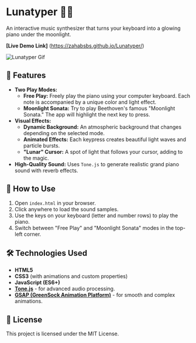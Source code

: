 # Lunatyper 🎹✨

An interactive music synthesizer that turns your keyboard into a glowing piano under the moonlight.

**[Live Demo Link]** (https://zahabsbs.github.io/Lunatyper/)

![Lunatyper Gif](https://i.postimg.cc/tgdHrPgm/IMG-7716-ezgif-com-video-to-gif-converter.gif)

## 🌟 Features

*   **Two Play Modes:**
    *   **Free Play:** Freely play the piano using your computer keyboard. Each note is accompanied by a unique color and light effect.
    *   **Moonlight Sonata:** Try to play Beethoven's famous "Moonlight Sonata." The app will highlight the next key to press.
*   **Visual Effects:**
    *   **Dynamic Background:** An atmospheric background that changes depending on the selected mode.
    *   **Animated Effects:** Each keypress creates beautiful light waves and particle bursts.
    *   **"Lunar" Cursor:** A spot of light that follows your cursor, adding to the magic.
*   **High-Quality Sound:** Uses `Tone.js` to generate realistic grand piano sound with reverb effects.

## 🚀 How to Use

1.  Open `index.html` in your browser.
2.  Click anywhere to load the sound samples.
3.  Use the keys on your keyboard (letter and number rows) to play the piano.
4.  Switch between "Free Play" and "Moonlight Sonata" modes in the top-left corner.

## 🛠️ Technologies Used

*   **HTML5**
*   **CSS3** (with animations and custom properties)
*   **JavaScript (ES6+)**
*   **[Tone.js](https://tonejs.github.io/)** - for advanced audio processing.
*   **[GSAP (GreenSock Animation Platform)](https://greensock.com/gsap/)** - for smooth and complex animations.

## 📄 License

This project is licensed under the MIT License.
